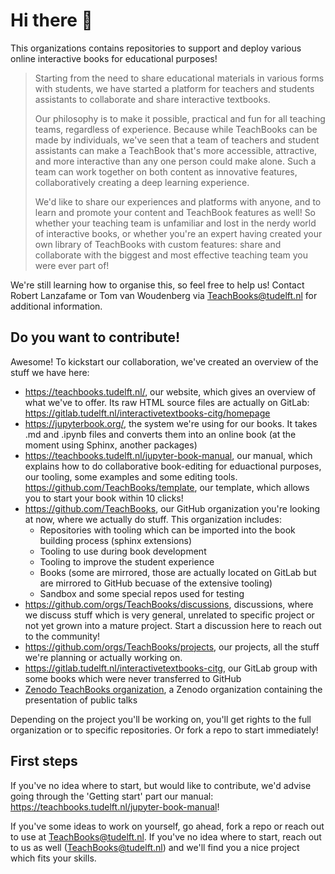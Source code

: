 # Hi there 👋

This organizations contains repositories to support and deploy various online interactive books for educational purposes! 

> Starting from the need to share educational materials in various forms with students, we have started a platform for teachers and students assistants to collaborate and share interactive textbooks.
> 
> Our philosophy is to make it possible, practical and fun for all teaching teams, regardless of experience. Because while TeachBooks can be made by individuals, we've seen that a team of teachers and student assistants can make a TeachBook that's more accessible, attractive, and more interactive than any one person could make alone. Such a team can work together on both content as innovative features, collaboratively creating a deep learning experience.
> 
> We'd like to share our experiences and platforms with anyone, and to learn and promote your content and TeachBook features as well! So whether your teaching team is unfamiliar and lost in the nerdy world of interactive books, or whether you're an expert having created your own library of TeachBooks with custom features: share and collaborate with the biggest and most effective teaching team you were ever part of!

We're still learning how to organise this, so feel free to help us! Contact Robert Lanzafame or Tom van Woudenberg via TeachBooks@tudelft.nl for additional information.

## Do you want to contribute!
Awesome! To kickstart our collaboration, we've created an overview of the stuff we have here:
- https://teachbooks.tudelft.nl/, our website, which gives an overview of what we've to offer. Its raw HTML source files are actually on GitLab: https://gitlab.tudelft.nl/interactivetextbooks-citg/homepage
- https://jupyterbook.org/, the system we're using for our books. It takes .md and .ipynb files and converts them into an online book (at the moment using Sphinx, another packages)
- https://teachbooks.tudelft.nl/jupyter-book-manual, our manual, which explains how to do collaborative book-editing for eduactional purposes, our tooling, some examples and some editing tools.
  https://github.com/TeachBooks/template, our template, which allows you to start your book within 10 clicks!
- https://github.com/TeachBooks, our GitHub organization you're looking at now, where we actually do stuff. This organization includes:
  - Repositories with tooling which can be imported into the book building process (sphinx extensions)
  - Tooling to use during book development
  - Tooling to improve the student experience
  - Books (some are mirrored, those are actually located on GitLab but are mirrored to GitHub becuase of the extensive tooling)
  - Sandbox and some special repos used for testing
- https://github.com/orgs/TeachBooks/discussions, discussions, where we discuss stuff which is very general, unrelated to specific project or not yet grown into a mature project. Start a discussion here to reach out to the community!
- https://github.com/orgs/TeachBooks/projects, our projects, all the stuff we're planning or actually working on.
- https://gitlab.tudelft.nl/interactivetextbooks-citg, our GitLab group with some books which were never transferred to GitHub
- [Zenodo TeachBooks organization](https://zenodo.org/communities/teachbooks/records?q=&l=list&p=1&s=10&sort=newest), a Zenodo organization containing the presentation of public talks

Depending on the project you'll be working on, you'll get rights to the full organization or to specific repositories. Or fork a repo to start immediately!

## First steps
If you've no idea where to start, but would like to contribute, we'd advise going through the 'Getting start' part our manual: https://teachbooks.tudelft.nl/jupyter-book-manual!

If you've some ideas to work on yourself, go ahead, fork a repo or reach out to use at TeachBooks@tudelft.nl. If you've no idea where to start, reach out to us as well (TeachBooks@tudelft.nl) and we'll find you a nice project which fits your skills.
